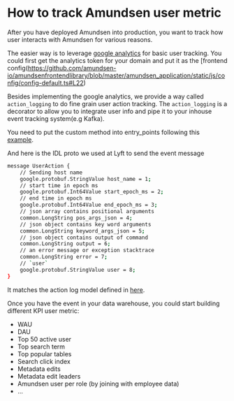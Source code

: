 # How to track Amundsen user metric

After you have deployed Amundsen into production, you want to track how user interacts with Amundsen for various reasons. 

The easier way is to leverage [google analytics](https://analytics.google.com/analytics/web/) for basic user tracking. You could first
get the analytics token for your domain and put it as the [frontend config(https://github.com/amundsen-io/amundsenfrontendlibrary/blob/master/amundsen_application/static/js/config/config-default.ts#L22)


Besides implementing the google analytics, we provide a way called `action_logging` to do fine grain user action tracking. 
The `action_logging` is a decorator to allow you to integrate user info and pipe it to your inhouse event tracking system(e.g Kafka).

You need to put the custom method into entry_points following this 
[example](https://github.com/amundsen-io/amundsenfrontendlibrary/blob/54de01bdc574665316f0517aefbd55cf7ca37ef0/docs/configuration.md#action-logging).

And here is the IDL proto we used at Lyft to send the event message
```bash
message UserAction {
    // Sending host name
    google.protobuf.StringValue host_name = 1;
    // start time in epoch ms
    google.protobuf.Int64Value start_epoch_ms = 2;
    // end time in epoch ms
    google.protobuf.Int64Value end_epoch_ms = 3;
    // json array contains positional arguments
    common.LongString pos_args_json = 4;
    // json object contains key word arguments
    common.LongString keyword_args_json = 5;
    // json object contains output of command
    common.LongString output = 6;
    // an error message or exception stacktrace
    common.LongString error = 7;
    // `user`
    google.protobuf.StringValue user = 8;
}
```

It matches the action log model defined in [here](https://github.com/amundsen-io/amundsenfrontendlibrary/blob/ccfd2d6b82957fef347e956b243e4048c191fc0d/amundsen_application/log/action_log_model.py).

Once you have the event in your data warehouse, you could start building different KPI user metric:
- WAU
- DAU
- Top 50 active user
- Top search term
- Top popular tables
- Search click index
- Metadata edits
- Metadata edit leaders
- Amundsen user per role (by joining with employee data)
- ...

